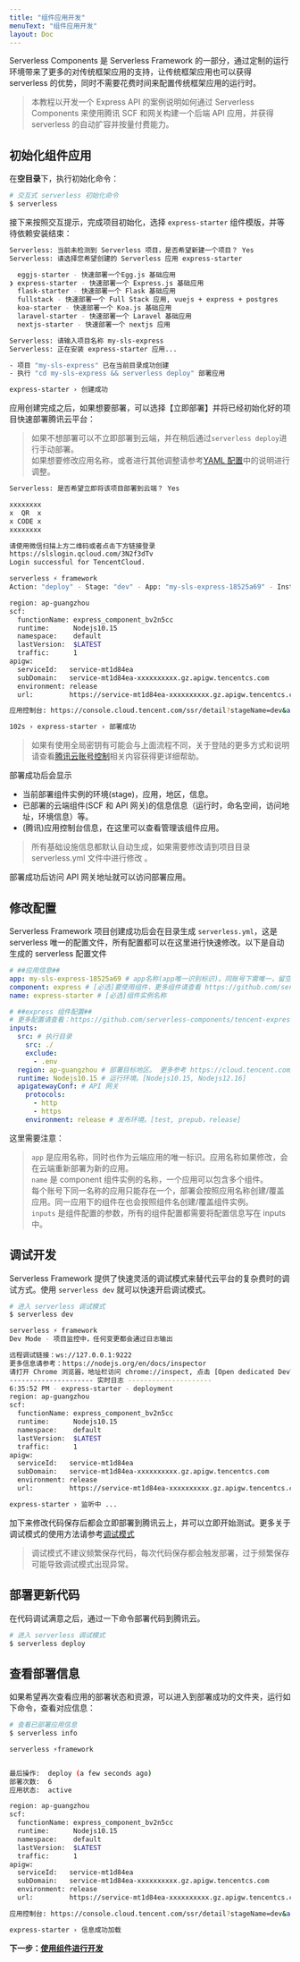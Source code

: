 ```yaml
---
title: "组件应用开发"
menuText: "组件应用开发"
layout: Doc
---
```


Serverless Components 是 Serverless Framework 的一部分，通过定制的运行环境带来了更多的对传统框架应用的支持，让传统框架应用也可以获得 serverless 的优势，同时不需要花费时间来配置传统框架应用的运行时。

> 本教程以开发一个 Express API 的案例说明如何通过 Serverless Components 来使用腾讯 SCF 和网关构建一个后端 API 应用，并获得 serverless 的自动扩容并按量付费能力。

## 初始化组件应用

在**空目录**下，执行初始化命令：

```sh
# 交互式 serverless 初始化命令
$ serverless
```

接下来按照交互提示，完成项目初始化，选择 `express-starter` 组件模版，并等待依赖安装结束：

```sh
Serverless: 当前未检测到 Serverless 项目，是否希望新建一个项目？ Yes
Serverless: 请选择您希望创建的 Serverless 应用 express-starter

  eggjs-starter - 快速部署一个Egg.js 基础应用
❯ express-starter - 快速部署一个 Express.js 基础应用
  flask-starter - 快速部署一个 Flask 基础应用
  fullstack - 快速部署一个 Full Stack 应用, vuejs + express + postgres
  koa-starter - 快速部署一个 Koa.js 基础应用
  laravel-starter - 快速部署一个 Laravel 基础应用
  nextjs-starter - 快速部署一个 nextjs 应用

Serverless: 请输入项目名称 my-sls-express
Serverless: 正在安装 express-starter 应用...

- 项目 "my-sls-express" 已在当前目录成功创建
- 执行 "cd my-sls-express && serverless deploy" 部署应用

express-starter › 创建成功
```

应用创建完成之后，如果想要部署，可以选择【立即部署】并将已经初始化好的项目快速部署腾讯云平台：

> 如果不想部署可以不立即部署到云端，并在稍后通过`serverless deploy`进行手动部署。  
> 如果想要修改应用名称，或者进行其他调整请参考[YAML 配置](../basic/yaml)中的说明进行调整。

```sh
Serverless: 是否希望立即将该项目部署到云端？ Yes

xxxxxxxx
x  QR  x
x CODE x
xxxxxxxx

请使用微信扫描上方二维码或者点击下方链接登录
https://slslogin.qcloud.com/3N2f3dTv
Login successful for TencentCloud.

serverless ⚡ framework
Action: "deploy" - Stage: "dev" - App: "my-sls-express-18525a69" - Instance: "express-starter"

region: ap-guangzhou
scf:
  functionName: express_component_bv2n5cc
  runtime:      Nodejs10.15
  namespace:    default
  lastVersion:  $LATEST
  traffic:      1
apigw:
  serviceId:   service-mt1d84ea
  subDomain:   service-mt1d84ea-xxxxxxxxxx.gz.apigw.tencentcs.com
  environment: release
  url:         https://service-mt1d84ea-xxxxxxxxxx.gz.apigw.tencentcs.com/release/

应用控制台: https://console.cloud.tencent.com/ssr/detail?stageName=dev&appName=my-sls-express-xxxxxxxx&instanceName=express-starter&stageList=dev

102s › express-starter › 部署成功
```

> 如果有使用全局密钥有可能会与上面流程不同，关于登陆的更多方式和说明请查看[腾讯云账号控制](../basic/tencent-account.md)相关内容获得更详细帮助。

部署成功后会显示

- 当前部署组件实例的环境(stage)，应用，地区，信息。
- 已部署的云端组件(SCF 和 API 网关)的信息信息（运行时，命名空间，访问地址，环境信息）等。
- (腾讯)应用控制台信息，在这里可以查看管理该组件应用。

> 所有基础设施信息都默认自动生成，如果需要修改请到项目目录 serverless.yml 文件中进行修改 。

部署成功后访问 API 网关地址就可以访问部署应用。

<!-- TODO：添加网页截图 -->

## 修改配置

Serverless Framework 项目创建成功后会在目录生成 `serverless.yml`，这是 serverless 唯一的配置文件，所有配置都可以在这里进行快速修改。以下是自动生成的 serverless 配置文件

```yml
# ##应用信息##
app: my-sls-express-18525a69 # app名称(app唯一识别标识)。同账号下需唯一，留空则继承组件实例名称
component: express # [必选]要使用组件，更多组件请查看 https://github.com/serverless-components
name: express-starter # [必选]组件实例名称

# ##express 组件配置##
# 更多配置请查看：https://github.com/serverless-components/tencent-express/blob/master/docs/configure.md
inputs:
  src: # 执行目录
    src: ./
    exclude:
      - .env
  region: ap-guangzhou # 部署目标地区。 更多参考 https://cloud.tencent.com/document/api/583/17238#.E5.9C.B0.E5.9F.9F.E5.88.97.E8.A1.A8
  runtime: Nodejs10.15 # 运行环境。[Nodejs10.15, Nodejs12.16]
  apigatewayConf: # API 网关
    protocols:
      - http
      - https
    environment: release # 发布环境。[test, prepub，release]
```

这里需要注意：

> `app` 是应用名称，同时也作为云端应用的唯一标识。应用名称如果修改，会在云端重新部署为新的应用。  
> `name` 是 component 组件实例的名称，一个应用可以包含多个组件。  
> 每个账号下同一名称的应用只能存在一个，部署会按照应用名称创建/覆盖应用。同一应用下的组件在也会按照组件名创建/覆盖组件实例。  
> `inputs` 是组件配置的参数，所有的组件配置都需要将配置信息写在 inputs 中。

## 调试开发

Serverless Framework 提供了快速灵活的调试模式来替代云平台的复杂费时的调试方式。使用 `serverless dev` 就可以快速开启调试模式。

```sh
# 进入 serverless 调试模式
$ serverless dev

serverless ⚡ framework
Dev Mode - 项目监控中，任何变更都会通过日志输出

远程调试链接：ws://127.0.0.1:9222
更多信息请参考：https://nodejs.org/en/docs/inspector
请打开 Chrome 浏览器，地址栏访问 chrome://inspect, 点击 [Open dedicated DevTools for Node] 开始调试代码
--------------------- 实时日志 ---------------------
6:35:52 PM - express-starter - deployment
region: ap-guangzhou
scf:
  functionName: express_component_bv2n5cc
  runtime:      Nodejs10.15
  namespace:    default
  lastVersion:  $LATEST
  traffic:      1
apigw:
  serviceId:   service-mt1d84ea
  subDomain:   service-mt1d84ea-xxxxxxxxxx.gz.apigw.tencentcs.com
  environment: release
  url:         https://service-mt1d84ea-xxxxxxxxxx.gz.apigw.tencentcs.com/release/

express-starter › 监听中 ...
```

加下来修改代码保存后都会立即部署到腾讯云上，并可以立即开始测试。更多关于调试模式的使用方法请参考[调试模式](../basic/dev-mode.md)

> 调试模式不建议频繁保存代码，每次代码保存都会触发部署，过于频繁保存可能导致调试模式出现异常。

## 部署更新代码

在代码调试满意之后，通过一下命令部署代码到腾讯云。

```sh
# 进入 serverless 调试模式
$ serverless deploy
```

<!-- ## 使用 API  TODO: 添加Invoke 说明-->

## 查看部署信息

如果希望再次查看应用的部署状态和资源，可以进入到部署成功的文件夹，运行如下命令，查看对应信息：

```sh
# 查看已部署应用信息
$ serverless info

serverless ⚡framework


最后操作:  deploy (a few seconds ago)
部署次数:  6
应用状态:  active

region: ap-guangzhou
scf:
  functionName: express_component_bv2n5cc
  runtime:      Nodejs10.15
  namespace:    default
  lastVersion:  $LATEST
  traffic:      1
apigw:
  serviceId:   service-mt1d84ea
  subDomain:   service-mt1d84ea-xxxxxxxxxx.gz.apigw.tencentcs.com
  environment: release
  url:         https://service-mt1d84ea-xxxxxxxxxx.gz.apigw.tencentcs.com/release/

应用控制台: https://console.cloud.tencent.com/ssr/detail?stageName=dev&appName=my-sls-express-xxxxxxxx&instanceName=express-starter&stageList=dev

express-starter › 信息成功加载
```

**下一步：[使用组件进行开发](../components/README)**
